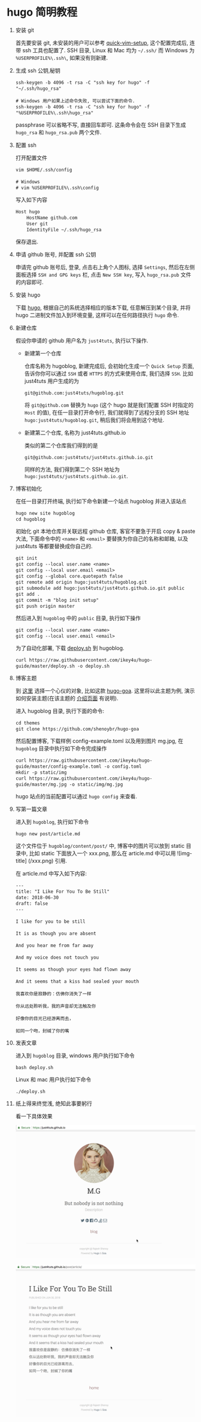# hugo 简明教程

1. 安装 git

    首先要安装 git, 未安装的用户可以参考 [quick-vim-setup](https://github.com/ikey4u/quick-vim-setup),
    这个配置完成后, 连带 ssh 工具也配置了. SSH 目录, Linux  和 Mac 均为 `~/.ssh/` 而 Windows 为 `%USERPROFILE%\.ssh\`,
    如果没有则新建.

2. 生成 ssh 公钥,秘钥

    ```
    ssh-keygen -b 4096 -t rsa -C "ssh key for hugo" -f "~/.ssh/hugo_rsa"

    # Windows 用户如果上述命令失败, 可以尝试下面的命令.
    ssh-keygen -b 4096 -t rsa -C "ssh key for hugo" -f "%USERPROFILE%\.ssh\hugo_rsa"
    ```

    passphrase 可以省略不写, 直接回车即可.
    这条命令会在 SSH 目录下生成 `hugo_rsa` 和 `hugo_rsa.pub` 两个文件.

3. 配置 ssh

    打开配置文件

    ```
    vim $HOME/.ssh/config

    # Windows
    # vim %USERPROFILE%\.ssh\config
    ```

    写入如下内容

    ```
    Host hugo
        HostName github.com
        User git
        IdentityFile ~/.ssh/hugo_rsa
    ```

    保存退出.

4. 申请 github 账号, 并配置 ssh 公钥

    申请完 github 账号后, 登录, 点击右上角个人图标, 选择 `Settings`,
    然后在左侧面板选择 `SSH and GPG keys` 栏, 点击 `New SSH key`,
    写入 `hugo_rsa.pub` 文件的内容即可.

5. 安装 hugo

    下载 [hugo](https://github.com/gohugoio/hugo/releases), 根据自己的系统选择相应的版本下载,
    任意解压到某个目录, 并将 hugo 二进制文件加入到环境变量, 这样可以在任何路径执行 `hugo` 命令.

6. 新建仓库
    
    假设你申请的 github 用户名为 `just4tuts`, 执行以下操作.

    - 新建第一个仓库
    
        仓库名称为 hugoblog, 新建完成后, 会初始化生成一个 `Quick Setup` 页面,
        告诉你你可以通过 `SSH` 或者 `HTTPS` 的方式来使用仓库, 我们选择 `SSH`.
        比如 just4tuts 用户生成的为

        ```
        git@github.com:just4tuts/hugoblog.git
        ```

        将 `git@github.com` 替换为 `hugo` (这个 hugo 就是我们配置 SSH 时指定的 `Host` 的值),
        在任一目录打开命令行, 我们就得到了远程分支的 SSH 地址 `hugo:just4tuts/hugoblog.git`,
        稍后我们将会用到这个地址.

    - 新建第二个仓库, 名称为 just4tuts.github.io
    
        类似的第二个仓库我们得到的是

        ```
        git@github.com:just4tuts/just4tuts.github.io.git
        ```

        同样的方法, 我们得到第二个 SSH 地址为 `hugo:just4tuts/just4tuts.github.io.git`.
    
7. 博客初始化

    在任一目录打开终端, 执行如下命令新建一个站点 hugoblog 并进入该站点

    ```
    hugo new site hugoblog
    cd hugoblog
    ```

    初始化 git 本地仓库并关联远程 github 仓库, 客官不要急于开启 copy & paste大法,
    下面命令中的 `<name>` 和 `<email>` 要替换为你自己的名称和邮箱,
    以及 just4tuts 等都要替换成你自己的.

    ```
    git init
    git config --local user.name <name>
    git config --local user.email <email>
    git config --global core.quotepath false
    git remote add origin hugo:just4tuts/hugoblog.git
    git submodule add hugo:just4tuts/just4tuts.github.io.git public
    git add .
    git commit -m "blog init setup"
    git push origin master
    ```

    然后进入到 `hugoblog` 中的 `public` 目录, 执行如下操作

    ```
    git config --local user.name <name>
    git config --local user.email <email>
    ```

    为了自动化部署, 下载 [deploy.sh](https://raw.githubusercontent.com/ikey4u/hugo-guide/master/deploy.sh) 到 hugoblog.

    ```
    curl https://raw.githubusercontent.com/ikey4u/hugo-guide/master/deploy.sh -o deploy.sh
    ```

8. 博客主题

    到 [这里](https://themes.gohugo.io/) 选择一个心仪的对象,
    比如这款 [hugo-goa](https://shenoybr.github.io/hugo-goa-demo/).
    这里将以此主题为例, 演示如何安装主题(在该主题的 [介绍页面](https://themes.gohugo.io/hugo-goa/) 有说明).

    进入 hugoblog 目录, 执行下面的命令:

    ```
    cd themes
    git clone https://github.com/shenoybr/hugo-goa

    ```

    然后配置博客, 下载样例 config-example.toml 以及用到图片 mg.jpg,
    在 `hugoblog` 目录中执行如下命令完成操作

    ```
    curl https://raw.githubusercontent.com/ikey4u/hugo-guide/master/config-example.toml -o config.toml
    mkdir -p static/img
    curl https://raw.githubusercontent.com/ikey4u/hugo-guide/master/mg.jpg -o static/img/mg.jpg
    ```
    
    hugo 站点的当前配置可以通过 `hugo config` 来查看.

9. 写第一篇文章

    进入到 `hugoblog`, 执行如下命令

    ```
    hugo new post/article.md
    ```

    这个文件位于 `hugoblog/content/post/` 中, 博客中的图片可以放到 static 目录中,
    比如 static 下面放入一个 xxx.png,
    那么在 article.md 中可以用 ![img-title] (/xxx.png) 引用.

    在 article.md 中写入如下内容:

    ```
    ---
    title: "I Like For You To Be Still"
    date: 2018-06-30
    draft: false
    ---

    I like for you to be still
    
    It is as though you are absent
    
    And you hear me from far away

    And my voice does not touch you

    It seems as though your eyes had flown away

    And it seems that a kiss had sealed your mouth

    我喜欢你是寂静的：仿佛你消失了一样
    
    你从远处聆听我，我的声音却无法触及你
    
    好像你的目光已经游离而去，
    
    如同一个吻，封缄了你的嘴
    ```

10. 发表文章

    进入到 `hugoblog` 目录,  windows 用户执行如下命令

    ```
    bash deploy.sh
    ```

    Linux 和 mac 用户执行如下命令

    ```
    ./deploy.sh
    ```
11. 纸上得来终觉浅, 绝知此事要躬行

    看一下具体效果
    
    ![home](./screenshots/screen-home.png)

    ![article](./screenshots/screen-article.png)
